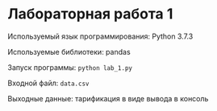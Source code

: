 # Лабораторная работа 1
Используемый язык программирования: Python 3.7.3

Используемые библиотеки: pandas

Запуск программы: `python lab_1.py`

Входной файл: `data.csv`

Выходные данные: тарификация в виде вывода в консоль
